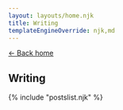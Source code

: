 ```yaml
---
layout: layouts/home.njk
title: Writing
templateEngineOverride: njk,md
---
```


<section class="writing">

<a href="/" class="text_small">← Back home</a>

<h1 class="writing-page-title">Writing</h1>

{% include "postslist.njk" %}

</section>
